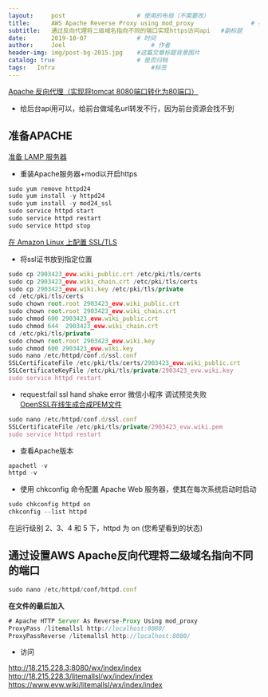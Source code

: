 ```yaml
---
layout:     post   				    # 使用的布局（不需要改）
title:      AWS Apache Reverse Proxy using mod_proxy 				# 标题 
subtitle:   通过反向代理将二级域名指向不同的端口实现https访问api   #副标题
date:       2019-10-07				# 时间
author:     Joel 						# 作者
header-img: img/post-bg-2015.jpg 	#这篇文章标题背景图片
catalog: true 						# 是否归档
tags:	Infra							#标签
---
```


[Apache 反向代理（实现将tomcat 8080端口转化为80端口）](https://blog.csdn.net/a249130/article/details/81476454)
* 给后台api用可以，给前台做域名url转发不行，因为前台资源会找不到  
## 准备APACHE
[准备 LAMP 服务器](https://docs.amazonaws.cn/AWSEC2/latest/UserGuide/install-LAMP.html#prepare-lamp-server-alami)

* 重装Apache服务器+mod以开启https
```javascript  
sudo yum remove httpd24
sudo yum install -y httpd24
sudo yum install -y mod24_ssl
sudo service httpd start
sudo service httpd restart
sudo service httpd stop  
```  
[在 Amazon Linux 上配置 SSL/TLS](https://docs.aws.amazon.com/zh_cn/AWSEC2/latest/UserGuide/SSL-on-amazon-linux-ami.html)
* 将ssl证书放到指定位置  
```javascript  
sudo cp 2903423_evw.wiki_public.crt /etc/pki/tls/certs
sudo cp 2903423_evw.wiki_chain.crt /etc/pki/tls/certs
sudo cp 2903423_evw.wiki.key /etc/pki/tls/private
cd /etc/pki/tls/certs
sudo chown root.root 2903423_evw.wiki_public.crt
sudo chown root.root 2903423_evw.wiki_chain.crt
sudo chmod 600 2903423_evw.wiki_public.crt
sudo chmod 644  2903423_evw.wiki_chain.crt
cd /etc/pki/tls/private
sudo chown root.root 2903423_evw.wiki.key
sudo chmod 600 2903423_evw.wiki.key
sudo nano /etc/httpd/conf.d/ssl.conf  
SSLCertificateFile /etc/pki/tls/certs/2903423_evw.wiki_public.crt
SSLCertificateKeyFile /etc/pki/tls/private/2903423_evw.wiki.key
sudo service httpd restart
```  
* request:fail ssl hand shake error 微信小程序 调试预览失败  
[OpenSSL在线生成合成PEM文件](https://www.myssl.cn/tools/merge-pem-cert.html)  
```javascript  
sudo nano /etc/httpd/conf.d/ssl.conf
SSLCertificateFile /etc/pki/tls/private/2903423_evw.wiki.pem
sudo service httpd restart
```   
* 查看Apache版本  
```javascript  
apachetl -v
httpd -v
```  
* 使用 chkconfig 命令配置 Apache Web 服务器，使其在每次系统启动时启动   
```javascript  
sudo chkconfig httpd on   
chkconfig --list httpd   
```  
在运行级别 2、3、4 和 5 下，httpd 为 on (您希望看到的状态)  

## 通过设置AWS Apache反向代理将二级域名指向不同的端口 
```javascript
sudo nano /etc/httpd/conf/httpd.conf
```  
**在文件的最后加入** 
```javascript
# Apache HTTP Server As Reverse-Proxy Using mod_proxy
ProxyPass /litemallsl http://localhost:8080/
ProxyPassReverse /litemallsl http://localhost:8080/
```  
* 访问     

http://18.215.228.3:8080/wx/index/index  
http://18.215.228.3/litemallsl/wx/index/index   
https://www.evw.wiki/litemallsl/wx/index/index  